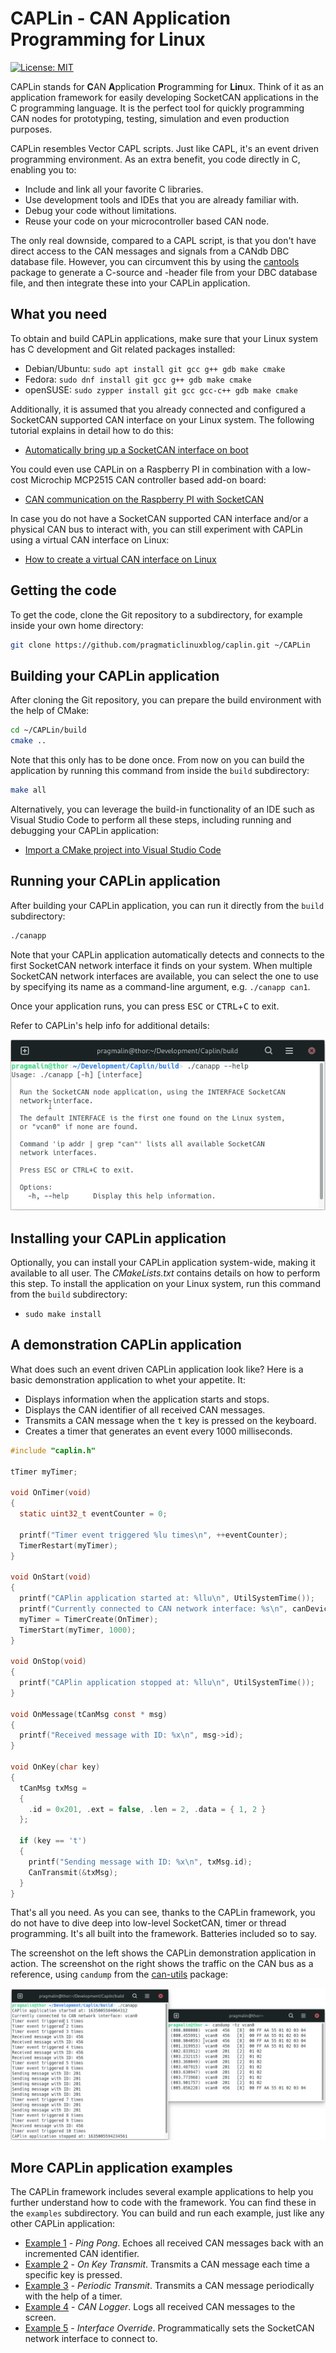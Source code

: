 # CAPLin - CAN Application Programming for Linux
[![License: MIT](https://img.shields.io/badge/License-MIT-yellow.svg)](https://opensource.org/licenses/MIT)

CAPLin stands for **C**AN **A**pplication **P**rogramming for **Lin**ux. Think of it as an application framework for easily developing SocketCAN applications in the C programming language. It is the perfect tool for quickly programming CAN nodes for prototyping, testing, simulation and even production purposes. 

CAPLin resembles Vector CAPL scripts. Just like CAPL, it's an event driven programming environment. As an extra benefit, you code directly in C, enabling you to:

* Include and link all your favorite C libraries.
* Use development tools and IDEs that you are already familiar with.
* Debug your code without limitations.
* Reuse your code on your microcontroller based CAN node.

The only real downside, compared to a CAPL script, is that you don't have direct access to the CAN messages and signals from a CANdb DBC database file. However, you can circumvent this by using the [cantools](https://cantools.readthedocs.io/en/latest/#the-generate-c-source-subcommand) package to generate a C-source and -header file from your DBC database file, and then integrate these into your CAPLin application.

## What you need

To obtain and build CAPLin applications, make sure that your Linux system has C development and Git related packages installed:

- Debian/Ubuntu: `sudo apt install git gcc g++ gdb make cmake`
- Fedora: `sudo dnf install git gcc g++ gdb make cmake`
- openSUSE: `sudo zypper install git gcc gcc-c++ gdb make cmake`

Additionally, it is assumed that you already connected and configured a SocketCAN supported CAN interface on your Linux system. The following tutorial explains in detail how to do this:

* [Automatically bring up a SocketCAN interface on boot](https://www.pragmaticlinux.com/2021/07/automatically-bring-up-a-socketcan-interface-on-boot/)

You could even use CAPLin on a Raspberry PI in combination with a low-cost Microchip MCP2515 CAN controller based add-on board:

* [CAN communication on the Raspberry PI with SocketCAN](https://www.pragmaticlinux.com/2021/10/can-communication-on-the-raspberry-pi-with-socketcan/)

In case you do not have a SocketCAN supported CAN interface and/or a physical CAN bus to interact with, you can still experiment with CAPLin using a virtual CAN interface on Linux:

* [How to create a virtual CAN interface on Linux](https://www.pragmaticlinux.com/2021/10/how-to-create-a-virtual-can-interface-on-linux/)

## Getting the code

To get the code, clone the Git repository to a subdirectory, for example inside your own home directory:

```bash
git clone https://github.com/pragmaticlinuxblog/caplin.git ~/CAPLin
```

## Building your CAPLin application

After cloning the Git repository, you can prepare the build environment with the help of CMake:

```bash
cd ~/CAPLin/build
cmake ..
```

Note that this only has to be done once. From now on you can build the application by running this command from inside the `build` subdirectory:

```bash
make all
```

Alternatively, you can leverage the build-in functionality of an IDE such as Visual Studio Code to perform all these steps, including running and debugging your CAPLin application:

* [Import a CMake project into Visual Studio Code](https://www.pragmaticlinux.com/2021/07/import-a-cmake-project-into-visual-studio-code/)

## Running your CAPLin application

After building your CAPLin application, you can run it directly from the `build` subdirectory:

```bash
./canapp
```

Note that your CAPLin application automatically detects and connects to the first SocketCAN network interface it finds on your system. When multiple SocketCAN network interfaces are available, you can select the one to use by specifying its name as a command-line argument, e.g. `./canapp can1`. 

Once your application runs, you can press <kbd>ESC</kbd> or <kbd>CTRL</kbd>+<kbd>C</kbd> to exit. 

Refer to CAPLin's help info for additional details:

![](docs/images/caplin_help.png)

## Installing your CAPLin application

Optionally, you can install your CAPLin application system-wide, making it available to all user. The *CMakeLists.txt* contains details on how to perform this step. To install the application on your Linux system, run this command from the `build` subdirectory:

- `sudo make install`

## A demonstration CAPLin application

What does such an event driven CAPLin application look like? Here is a basic demonstration application to whet your appetite. It:

* Displays information when the application starts and stops.
* Displays the CAN identifier of all received CAN messages.
* Transmits a CAN message when the <kbd>t</kbd> key is pressed on the keyboard.
* Creates a timer that generates an event every 1000 milliseconds.

```c
#include "caplin.h"

tTimer myTimer;

void OnTimer(void)
{
  static uint32_t eventCounter = 0;

  printf("Timer event triggered %lu times\n", ++eventCounter);
  TimerRestart(myTimer);
}

void OnStart(void)
{
  printf("CAPlin application started at: %llu\n", UtilSystemTime());
  printf("Currently connected to CAN network interface: %s\n", canDevice);
  myTimer = TimerCreate(OnTimer);
  TimerStart(myTimer, 1000);
}

void OnStop(void)
{
  printf("CAPlin application stopped at: %llu\n", UtilSystemTime());
} 

void OnMessage(tCanMsg const * msg)
{
  printf("Received message with ID: %x\n", msg->id);
}

void OnKey(char key)
{
  tCanMsg txMsg = 
  {
    .id = 0x201, .ext = false, .len = 2, .data = { 1, 2 }
  };

  if (key == 't')
  {
    printf("Sending message with ID: %x\n", txMsg.id);
    CanTransmit(&txMsg);
  }
}
```

That's all you need. As you can see, thanks to the CAPLin framework, you do not have to dive deep into low-level SocketCAN, timer or thread programming. It's all built into the framework. Batteries included so to say.

The screenshot on the left shows the CAPLin demonstration application in action. The screenshot on the right shows the traffic on the CAN bus as a reference, using `candump` from the [can-utils](https://github.com/linux-can/can-utils) package:

![](docs/images/caplin_demo_app.png)

## More CAPLin application examples

The CAPLin framework includes several example applications to help you further understand how to code with the framework. You can find these in the `examples` subdirectory. You can build and run each example, just like any other CAPLin application:

* <u>Example 1</u> - *Ping Pong*. Echoes all received CAN messages back with an incremented CAN identifier.
* <u>Example 2</u> - *On Key Transmit*. Transmits a CAN message each time a specific key is pressed.
* <u>Example 3</u> - *Periodic Transmit*. Transmits a CAN message periodically with the help of a timer.
* <u>Example 4</u> - *CAN Logger*. Logs all received CAN messages to the screen.
* <u>Example 5</u> - *Interface Override*. Programmatically sets the SocketCAN network interface to connect to.

